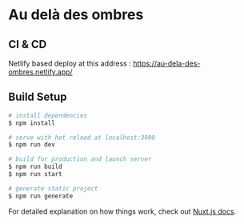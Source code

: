 # Au delà des ombres 


## CI & CD 

Netlify based deploy at this address : https://au-dela-des-ombres.netlify.app/

## Build Setup

```bash
# install dependencies
$ npm install

# serve with hot reload at localhost:3000
$ npm run dev

# build for production and launch server
$ npm run build
$ npm run start

# generate static project
$ npm run generate
```

For detailed explanation on how things work, check out [Nuxt.js docs](https://nuxtjs.org).

